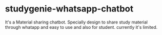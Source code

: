 # studygenie-whatsapp-chatbot
It's a Material sharing chatbot.
Specially design to share study material through whatapp and easy to use and also for student.
currently it's limited.

